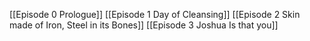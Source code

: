 [[Episode 0 Prologue]]
[[Episode 1 Day of Cleansing]]
[[Episode 2 Skin made of Iron, Steel in its Bones]]
[[Episode 3 Joshua Is that you]]
